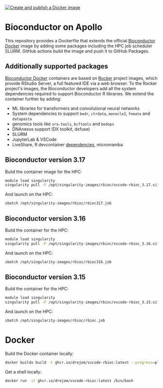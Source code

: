 [![Create and publish a Docker image](https://github.com/drejom/vscode-rbioc/actions/workflows/publish-to-github-package.yaml/badge.svg)](https://github.com/drejom/vscode-rbioc/actions/workflows/publish-to-github-package.yaml)
# Bioconductor on Apollo

This repository provides a Dockerfile that extends the official [Bioconductor Docker](https://bioconductor.org/help/docker/) image by adding some packages including the HPC job scheduler SLURM. GitHub actions build the image and push it to GitHub Packages.

## Additionally supported packages

[Bioconductor Docker](https://bioconductor.org/help/docker/) containers are based on [Rocker](https://rocker-project.org/) project images, which provide RStudio Server, a full featured IDE via a web browser. To the Rocker project's images, the Bioconductor developers add all the system dependencies required to support Bioconductor R libraries. We extend the container further by adding:

- ML libraries for transformers and convolutional neural networks
- System dependencies to support `bedr`, `ctrdata`, `monocle3`, `fnmate` and `datapasta`
- genomics tools like `sra-tools`, `bcftools` and `bedops`
- DNAnexus support (DX toolkit, dxfuse)
- SLURM
- JupyterLab & VSCode
- LiveShare, R devcontainer [dependencies](https://github.com/microsoft/vscode-dev-containers/blob/main/containers/r/.devcontainer/devcontainer.json), micromamba

## Bioconductor version **3.17**

Build the container image for the HPC:

```sh
module load singularity
singularity pull -F /opt/singularity-images/rbioc/vscode-rbioc_3.17.sif docker://ghcr.io/drejom/vscode-rbioc:latest
```
And launch on the HPC:

```sh
sbatch /opt/singularity-images/rbioc/rbioc317.job
```

## Bioconductor version **3.16**

Build the container for the HPC:

```sh
module load singularity
singularity pull -F /opt/singularity-images/rbioc/vscode-rbioc_3.16.sif docker://ghcr.io/drejom/vscode-rbioc:latest
```

And launch on the HPC:

```sh
sbatch /opt/singularity-images/rbioc/rbioc316.job
```

## Bioconductor version **3.15**

Build the container for the HPC:

```sh
module load singularity
singularity pull -F /opt/singularity-images/rbioc/vscode-rbioc_3.15.sif docker://ghcr.io/drejom/vscode-rbioc:v2022-10-14
```

And launch on the HPC:

```sh
sbatch /opt/singularity-images/rbioc/rbioc.job
```

# Docker

Build the Docker container locally:

```sh
docker buildx build -t ghcr.io/drejom/vscode-rbioc:latest --progress=plain . 2>&1 | tee build.log
```

Get a shell locally:

```sh
docker run -it ghcr.io/drejom/vscode-rbioc:latest /bin/bash
```
